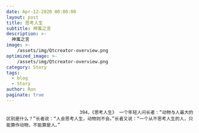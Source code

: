 ```yaml
---
date: Apr-12-2020 00:00:00
layout: post
title: 思考人生
subtitle: 神寓之言
description: >-
  神寓之言
image: >-
    /assets/img/Qtcreator-overview.png
optimized_image: >-
    /assets/img/Qtcreator-overview.png
category: Story
tags:
  - blog
  - Story
author: Ron
paginate: true
---
```


							　　394，《思考人生》 一个年轻人问长者：“动物与人最大的区别是什么？”长者说：“人会思考人生，动物则不会。”长者又说：“一个从不思考人生的人，只能算作动物，不能算是人。”
							
							
						